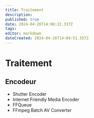 ```yaml
---
title: Traitement
description: 
published: true
date: 2024-04-26T14:08:22.337Z
tags: 
editor: markdown
dateCreated: 2024-04-26T14:04:51.357Z
---
```


# Traitement

## Encodeur

- Shutter Encoder
- Internet Friendly Media Encoder
- FFQueue
- FFmpeg Batch AV Converter


